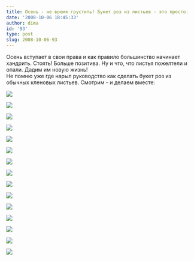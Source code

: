 ```yaml
---
title: Осень - не время грустить! Букет роз из листьев - это просто.
date: '2008-10-06 18:45:33'
author: dima
id: '93'
type: post
slug: 2008-10-06-93
---
```


Осень вступает в свои права и как правило большинство начинает хандрить. Стоять! Больше позитива. Ну и что, что листья пожелтели и опали. Дадим им новую жизнь!  
Не помню уже где нарыл руководство как сделать букет роз из обычных кленовых листьев. Смотрим - и делаем вместе:  
  
  

[![](/_bl/0/s67558.jpg)](/_bl/0/67558.jpg "Нажмите, для просмотра в полном размере...")

  
  

[![](/_bl/0/s70379.jpg)](/_bl/0/70379.jpg "Нажмите, для просмотра в полном размере...")

  
  

[![](/_bl/0/s87601.jpg)](/_bl/0/87601.jpg "Нажмите, для просмотра в полном размере...")

  
  

[![](/_bl/0/s10030.jpg)](/_bl/0/10030.jpg "Нажмите, для просмотра в полном размере...")

  
  

[![](/_bl/0/s44777.jpg)](/_bl/0/44777.jpg "Нажмите, для просмотра в полном размере...")

  
  

[![](/_bl/0/s96983.jpg)](/_bl/0/96983.jpg "Нажмите, для просмотра в полном размере...")

  
  

[![](/_bl/0/s67249.jpg)](/_bl/0/67249.jpg "Нажмите, для просмотра в полном размере...")

  
  

[![](/_bl/0/s24102.jpg)](/_bl/0/24102.jpg "Нажмите, для просмотра в полном размере...")

  
  

[![](/_bl/0/s13356.jpg)](/_bl/0/13356.jpg "Нажмите, для просмотра в полном размере...")

  
  

[![](/_bl/0/s51820.jpg)](/_bl/0/51820.jpg "Нажмите, для просмотра в полном размере...")

  
  

[![](/_bl/0/s58629.jpg)](/_bl/0/58629.jpg "Нажмите, для просмотра в полном размере...")

  
  

[![](/_bl/0/s61328.jpg)](/_bl/0/61328.jpg "Нажмите, для просмотра в полном размере...")

  
  

[![](/_bl/0/s16300.jpg)](/_bl/0/16300.jpg "Нажмите, для просмотра в полном размере...")

  
  

[![](/_bl/0/s78183.jpg)](/_bl/0/78183.jpg "Нажмите, для просмотра в полном размере...")

  
  

[![](/_bl/0/s90658.jpg)](/_bl/0/90658.jpg "Нажмите, для просмотра в полном размере...")